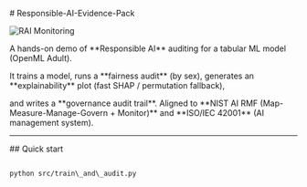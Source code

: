 \# Responsible-AI-Evidence-Pack

![RAI Monitoring](https://github.com/22Ifeoma22/Responsible-AI-Evidence-Pack/actions/workflows/monitoring.yml/badge.svg)


A hands-on demo of \*\*Responsible AI\*\* auditing for a tabular ML model (OpenML Adult).  

It trains a model, runs a \*\*fairness audit\*\* (by sex), generates an \*\*explainability\*\* plot (fast SHAP / permutation fallback),

and writes a \*\*governance audit trail\*\*. Aligned to \*\*NIST AI RMF (Map-Measure-Manage-Govern + Monitor)\*\* and \*\*ISO/IEC 42001\*\* (AI management system).



---



\## Quick start



```bash

python src/train\_and\_audit.py



